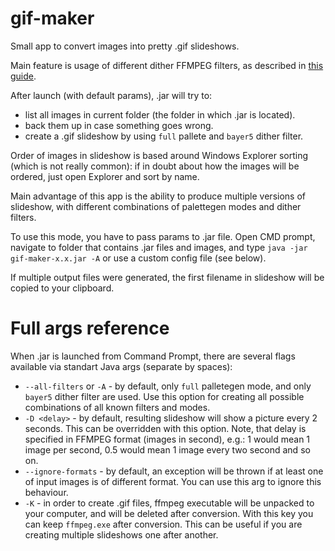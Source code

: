 # gif-maker
Small app to convert images into pretty .gif slideshows.

Main feature is usage of different dither FFMPEG filters, as described in [this guide](http://blog.pkh.me/p/21-high-quality-gif-with-ffmpeg.html).

After launch (with default params), .jar will try to:
* list all images in current folder (the folder in which .jar is located).
* back them up in case something goes wrong.
* create a .gif slideshow by using `full` pallete and `bayer5` dither filter.

Order of images in slideshow is based around Windows Explorer sorting (which is not really common): if in doubt about how the images will be ordered, just open Explorer and sort by name.

Main advantage of this app is the ability to produce multiple versions of slideshow, with different combinations of palettegen modes and dither filters.

To use this mode, you have to pass params to .jar file. Open CMD prompt, navigate to folder that contains .jar files and images, and type
`java -jar gif-maker-x.x.jar -A` or use a custom config file (see below).

If multiple output files were generated, the first filename in slideshow will be copied to your clipboard.

# Full args reference
When .jar is launched from Command Prompt, there are several flags available via standart Java args (separate by spaces):
* `--all-filters` or `-A` - by default, only `full` palletegen mode, and only `bayer5` dither filter are used. Use this option for creating all possible combinations of all known filters and modes.
* `-D <delay>` - by default, resulting slideshow will show a picture every 2 seconds. This can be overridden with this option. Note, that delay is specified in FFMPEG format (images in second), e.g.: 1 would mean 1 image per second, 0.5 would mean 1 image every two second and so on.
* `--ignore-formats` - by default, an exception will be thrown if at least one of input images is of different format. You can use this arg to ignore this behaviour.
* `-K` - in order to create .gif files, ffmpeg executable will be unpacked to your computer, and will be deleted after conversion. With this key you can keep `ffmpeg.exe` after conversion. This can be useful if you are creating multiple slideshows one after another.
